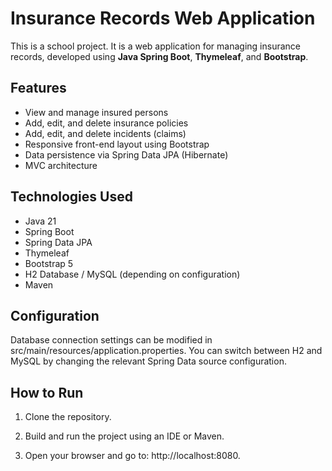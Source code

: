 # Insurance Records Web Application

This is a school project. It is a web application for managing insurance records, developed using **Java Spring Boot**, **Thymeleaf**, and **Bootstrap**.

## Features

- View and manage insured persons
- Add, edit, and delete insurance policies
- Add, edit, and delete incidents (claims)
- Responsive front-end layout using Bootstrap
- Data persistence via Spring Data JPA (Hibernate)
- MVC architecture

## Technologies Used

- Java 21
- Spring Boot
- Spring Data JPA
- Thymeleaf
- Bootstrap 5
- H2 Database / MySQL (depending on configuration)
- Maven

## Configuration
Database connection settings can be modified in src/main/resources/application.properties. You can switch between H2 and MySQL by changing the relevant Spring Data source configuration.

## How to Run
1. Clone the repository.

2. Build and run the project using an IDE or Maven.

3. Open your browser and go to: http://localhost:8080.
